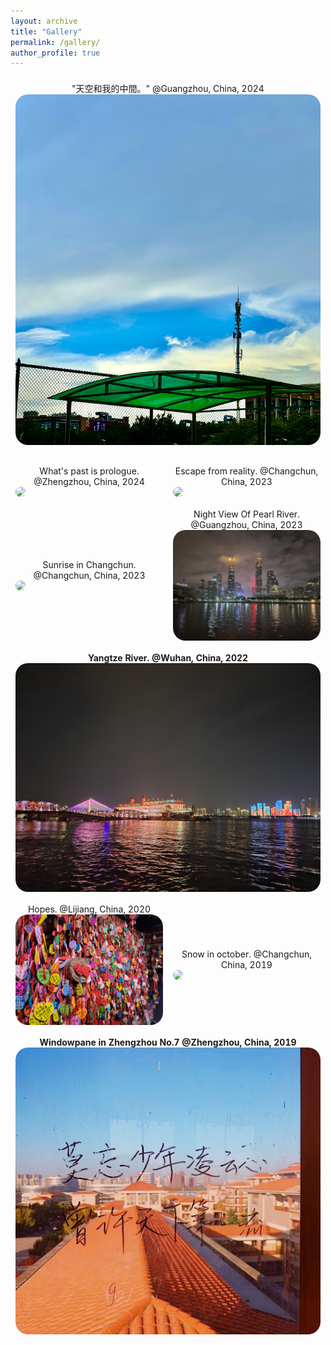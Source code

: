```yaml
---
layout: archive
title: "Gallery"
permalink: /gallery/
author_profile: true
---
```


<table style="width:100%;border:0px;border-spacing:0px;border-collapse:separate;margin-right:0;margin-left:0;font-size:1.0em;">
  <tr>
    <td style="padding:8px;width:50%;vertical-align:middle;horizontal-align:middle;border:none;">
    <center>"天空和我的中間。" @Guangzhou, China, 2024</center>
      <a href="/images/sky_with_me.png">
      <img src='/images/sky_with_me.png' style="border-radius:20px;">
      </a>
    </td>
  </tr>

<table style="width:100%;border:0px;border-spacing:0px;border-collapse:separate;margin-right:0;margin-left:0;font-size:1.0em;">
  <tr>
    <td style="padding:8px;width:50%;vertical-align:middle;horizontal-align:middle;border:none;">
    <center>What's past is prologue. @Zhengzhou, China, 2024</center>
      <a href="/images/past_and_future.jpg">
      <img src='/images/past_and_future.jpg' style="border-radius:20px;">
      </a>
    </td>
    <td style="padding:8px;width:50%;vertical-align:middle;horizontal-align:middle;border:none;">
    <center>Escape from reality. @Changchun, China, 2023</center>
      <a href="/images/escape.jpg">
      <img src='/images/escape.jpg' style="border-radius:20px;">
      </a>
    </td>
  </tr>

  <tr>
    <td style="padding:8px;width:50%;vertical-align:middle;horizontal-align:middle;border:none;">
    <center>Sunrise in Changchun. @Changchun, China, 2023</center>
      <a href="/images/Sunrise_in_Changchun.jpg">
      <img src='/images/Sunrise_in_Changchun.jpg' style="border-radius:20px;">
      </a>
    </td>
    <td style="padding:8px;width:50%;vertical-align:middle;horizontal-align:middle;border:none;">
    <center>Night View Of Pearl River. @Guangzhou, China, 2023</center>
      <a href="/images/Night_view_of_Pearl_River.jpg">
      <img src='/images/Night_view_of_Pearl_River.jpg' style="border-radius:20px;">
      </a>
    </td>
  </tr>  
  <tr>
    <th colspan="2" style="padding:8px;width:100%;vertical-align:middle;horizontal-align:middle;border:none;">
    <center>Yangtze River. @Wuhan, China, 2022</center>
      <a href="/images/YangtzeRiver.jpg">
      <img src='/images/YangtzeRiver.jpg' style="border-radius:20px;">
      </a>
    </th>
  </tr>
  <tr>
    <td style="padding:8px;width:50%;vertical-align:middle;horizontal-align:middle;border:none;">
    <center>Hopes. @Lijiang, China, 2020</center>
      <a href="/images/lijiang.jpg">
      <img src='/images/lijiang.jpg' style="border-radius:20px;">
      </a>
    </td>
    <td style="padding:8px;width:50%;vertical-align:middle;horizontal-align:middle;border:none;">
    <center>Snow in october. @Changchun, China, 2019</center>
      <a href="/images/snowinoct.jpg">
      <img src='/images/snowinoct.jpg' style="border-radius:20px;">
      </a>
    </td>
  </tr>  
  <tr>
    <th colspan="2" style="padding:8px;width:100%;vertical-align:middle;horizontal-align:middle;border:none;">
    <center>Windowpane in Zhengzhou No.7 @Zhengzhou, China, 2019</center>
      <a href="/images/zz7z.png">
      <img src='/images/zz7z.png' style="border-radius:20px;">
      </a>
    </th>
  </tr>
</table>


